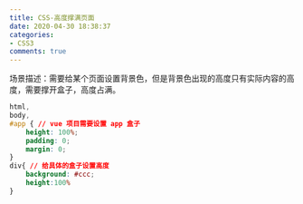 ```yaml
---
title: CSS-高度撑满页面
date: 2020-04-30 18:38:37
categories:
- CSS3
comments: true
---
```


场景描述：需要给某个页面设置背景色，但是背景色出现的高度只有实际内容的高度，需要撑开盒子，高度占满。

```css
html,
body,
#app { // vue 项目需要设置 app 盒子
    height: 100%;
    padding: 0;
    margin: 0;
}
div{ // 给具体的盒子设置高度
    background: #ccc;
    height:100%
}
```

